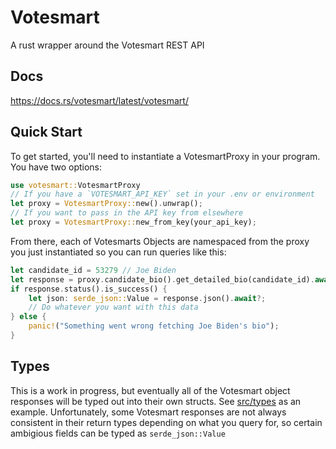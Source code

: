 # Votesmart 
A rust wrapper around the Votesmart REST API

## Docs
https://docs.rs/votesmart/latest/votesmart/

## Quick Start
To get started, you'll need to instantiate a VotesmartProxy in your program. You have two options:
```rust
use votesmart::VotesmartProxy
// If you have a `VOTESMART_API_KEY` set in your .env or environment
let proxy = VotesmartProxy::new().unwrap();
// If you want to pass in the API key from elsewhere
let proxy = VotesmartProxy::new_from_key(your_api_key);
```

From there, each of Votesmarts Objects are namespaced from the proxy you just instantiated so you can run queries like this:
```rust
let candidate_id = 53279 // Joe Biden
let response = proxy.candidate_bio().get_detailed_bio(candidate_id).await?;
if response.status().is_success() {
    let json: serde_json::Value = response.json().await?;
    // Do whatever you want with this data
} else {
    panic!("Something went wrong fetching Joe Biden's bio");
}
```

## Types
This is a work in progress, but eventually all of the Votesmart object responses will be typed out into their own structs.  See [src/types](src/types/candidate_bio.rs) as an example.  Unfortunately, some Votesmart responses are not always consistent in their return types depending on what you query for, so certain ambigious fields can be typed as `serde_json::Value` 


